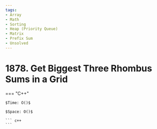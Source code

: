 ```yaml
---
tags:
- Array
- Math
- Sorting
- Heap (Priority Queue)
- Matrix
- Prefix Sum
- Unsolved
---
```



# 1878. Get Biggest Three Rhombus Sums in a Grid

=== "C++"

    $Time: O()$

    $Space: O()$

    ``` c++
    ```